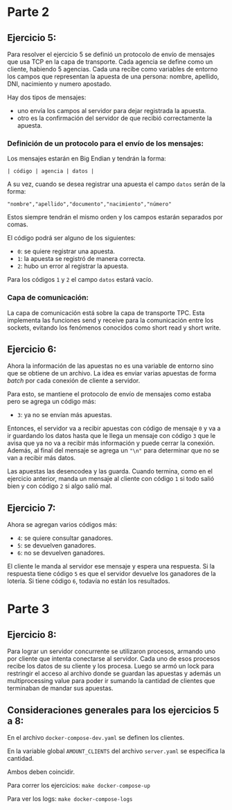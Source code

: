 
# Parte 2
## Ejercicio 5:

Para resolver el ejercicio 5 se definió un protocolo de envío de mensajes que usa TCP en la capa de transporte.
Cada agencia se define como un cliente, habiendo 5 agencias. Cada una recibe como variables de entorno los campos que representan la apuesta de una persona: nombre, apellido, DNI, nacimiento y numero apostado.

Hay dos tipos de mensajes: 
* uno envía los campos al servidor para dejar registrada la apuesta.
* otro es la confirmación del servidor de que recibió correctamente la apuesta.

### Definición de un protocolo para el envío de los mensajes:

Los mensajes estarán en Big Endian y tendrán la forma:

` | código | agencia | datos | `

A su vez, cuando se desea registrar una apuesta el campo `datos` serán de la forma:

` "nombre","apellido","documento","nacimiento","número" `

Estos siempre tendrán el mismo orden y los campos estarán separados por comas.

El código podrá ser alguno de los siguientes:
* `0`: se quiere registrar una apuesta.
* `1`: la apuesta se registró de manera correcta.
* `2`: hubo un error al registrar la apuesta.

Para los códigos `1` y `2` el campo `datos` estará vacío.

### Capa de comunicación:

La capa de comunicación está sobre la capa de transporte TPC. Esta implementa las funciones send y receive para la comunicación entre los sockets, evitando los fenómenos conocidos como short read y short write.



## Ejercicio 6:

Ahora la información de las apuestas no es una variable de entorno sino que se obtiene de un archivo. La idea es enviar varias apuestas de forma <i>batch</i> por cada conexión de cliente a servidor. 

Para esto, se mantiene el protocolo de envío de mensajes como estaba pero se agrega un código más:

* `3`: ya no se envían más apuestas.

Entonces, el servidor va a recibir apuestas con código de mensaje `0` y va a ir guardando los datos hasta que le llega un mensaje con código `3` que le avisa que ya no va a recibir más información y puede cerrar la conexión. Además, al final del mensaje se agrega un `"\n"` para determinar que no se van a recibir más datos.

Las apuestas las desencodea y las guarda. Cuando termina, como en el ejercicio anterior, manda un mensaje al cliente con código `1` si todo salió bien y con código `2` si algo salió mal.



## Ejercicio 7:

Ahora se agregan varios códigos más:

* `4`: se quiere consultar ganadores.
* `5`: se devuelven ganadores.
* `6`: no se devuelven ganadores.

El cliente le manda al servidor ese mensaje y espera una respuesta. Si la respuesta tiene código `5` es que el servidor devuelve los ganadores de la lotería. Si tiene código `6`, todavía no están los resultados.


# Parte 3
## Ejercicio 8:

Para lograr un servidor concurrente se utilizaron procesos, armando uno por cliente que intenta conectarse al servidor. Cada uno de esos procesos recibe los datos de su cliente y los procesa. Luego se armó un lock para restringir el acceso al archivo donde se guardan las apuestas y además un multiprocessing value para poder ir sumando la cantidad de clientes que terminaban de mandar sus apuestas.



## Consideraciones generales para los ejercicios 5 a 8:

En el archivo `docker-compose-dev.yaml` se definen los clientes. 

En la variable global `AMOUNT_CLIENTS` del archivo `server.yaml` se especifica la cantidad. 

Ambos deben coincidir.

Para correr los ejercicios:
``` make docker-compose-up ```

Para ver los logs:
``` make docker-compose-logs ```


